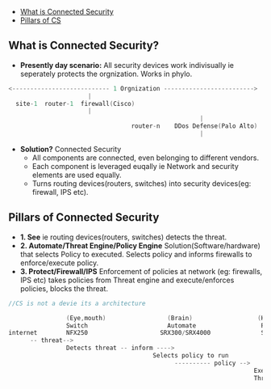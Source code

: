 - [What is Connected Security](#What)
- [Pillars of CS](#Pillars)

<a name="What"></a>
## What is Connected Security?
- **Presently day scenario:** All security devices work indivisually ie seperately protects the orgnization. Works in phylo.
```c
<--------------------------- 1 Orgnization ------------------------->
                      |
  site-1  router-1  firewall(Cisco)
                      |                                                               internet
                                                     |
                                  router-n    DDos Defense(Palo Alto)
                                                     |
```
- **Solution?** Connected Security
  - All components are connected, even belonging to different vendors.
  - Each component is leveraged euqally ie Network and security elements are used equally.
  - Turns routing devices(routers, switches) into security devices(eg: firewall, IPS etc).

<a name="Pillars"></a>
## Pillars of Connected Security
- **1. See** ie routing devices(routers, switches) detects the threat.
- **2. Automate/Threat Engine/Policy Engine** Solution(Software/hardware) that selects Policy to executed. Selects policy and informs firewalls to enforce/execute policy.
- **3. Protect/Firewall/IPS** Enforcement of policies at network (eg: firewalls, IPS etc) takes policies from Threat engine and execute/enforces policies, blocks the threat.
```c
//CS is not a devie its a architecture

                (Eye,mouth)                 (Brain)                  (Hands)
                Switch                      Automate                  Protect            Company-network
internet        NFX250                    SRX300/SRX4000              SRX5400
      -- threat-->
                Detects threat -- inform ---->
                                        Selects policy to run
                                              ---------- policy --> 
                                                                    Executes policy
                                                                    Threat BLOCKED
```
